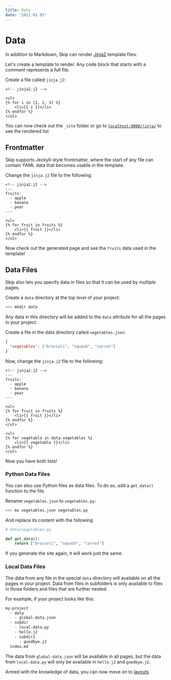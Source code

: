 ```yaml
---
title: Data
date: "2021-01-03"
---
```

# Data

In addition to Markdown, Skip can render [Jinja2](https://jinja.palletsprojects.com/en/3.0.x/) template files.

Let's create a template to render. Any code block that starts with a comment represents a full file.

Create a file called `jinja.j2`:

``` jinja2
<!-- jinja2.j2 -->

<ul>
{% for i in [1, 2, 3] %}
    <li>{{ i }}</li>
{% endfor %}
</ul>
```

You can now check out the `_site` folder or go to [`localhost:8080/jinja/`](localhost:8080/jinja/) to see the rendered list

## Frontmatter

Skip supports Jeckyll-style frontmatter, where the start of any file can contain YAML data that becomes usable in the template.

Change the `jinja.j2` file to the following:

``` jinja2
<!-- jinja2.j2 -->
---
fruits:
  - apple
  - banana
  - pear
---

<ul>
{% for fruit in fruits %}
    <li>{{ fruit }}</li>
{% endfor %}
</ul>
```

Now check out the generated page and see the `fruits` data used in the template!

## Data Files

Skip also lets you specify data in files so that it can be used by multiple pages.

Create a `data` directory at the top level of your project:

``` bash
>>> mkdir data
```

Any data in this directory will be added to the `data` attribute for all the pages in your project.

Create a file in the data directory called `vegetables.json`:

``` json
{
  "vegetables": ["broccoli", "squash", "carrot"]
}
```

Now, change the `jinja.j2` file to the following:

``` jinja2
<!-- jinja2.j2 -->
---
fruits:
  - apple
  - banana
  - pear
---

<ul>
{% for fruit in fruits %}
    <li>{{ fruit }}</li>
{% endfor %}
</ul>

<ul>
{% for vegetable in data.vegetables %}
    <li>{{ vegetable }}</li>
{% endfor %}
</ul>
```

Now you have both lists!

### Python Data Files

You can also use Python files as data files.
To do so, add a `get_data()` function to the file.

Rename `vegetables.json` to `vegetables.py`:

``` bash
>>> mv vegetables.json vegetables.py
```

And replace its content with the following

``` python
# data/vegetables.py

def get_data():
    return ["broccoli", "squash", "carrot"]
```

If you generate the site again, it will work just the same.

### Local Data Files

The data from any file in the special `data` directory will available on all the pages in your project.
Data from files in subfolders is only available to files in those folders and files that are further nested.

For example, if your project looks like this:

``` txt
my-project
  - data
    - global-data.json
  - subdir
    - local-data.py
    - hello.j2
    - subdir2
      - goodbye.j2
  index.md
```

The data from `global-data.json` will be available in all pages, but the data from `local-data.py` will only be available in `hello.j2` and `goodbye.j2`. 



Armed with the knowledge of data, you can now move on to [layouts](/introduction/layouts/)